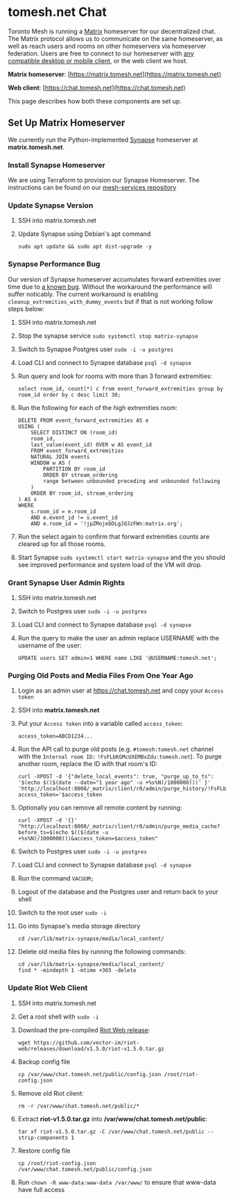 # tomesh.net Chat

Toronto Mesh is running a [Matrix](http://matrix.org) homeserver for our decentralized chat. The Matrix protocol allows us to communicate on the same homeserver, as well as reach users and rooms on other homeservers via homeserver federation. Users are free to connect to our homeserver with [any compatible desktop or mobile client](http://matrix.org/docs/projects/try-matrix-now.html#clients), or the web client we host.

**Matrix homeserver**: [https://matrix.tomesh.net](https://matrix.tomesh.net)

**Web client**: [https://chat.tomesh.net](https://chat.tomesh.net)

This page describes how both these components are set up.

## Set Up Matrix Homeserver

We currently run the Python-implemented [Synapse](https://github.com/matrix-org/synapse/) homeserver at **matrix.tomesh.net**.

### Install Synapse Homeserver

We are using Terraform to provision our Synapse Homeserver.
The instructions can be found on our [mesh-services repository](https://github.com/tomeshnet/mesh-services/tree/master/matrix-synapse-riot)

### Update Synapse Version

1. SSH into matrix.tomesh.net

1. Update Synapse using Debian's apt command

       sudo apt update && sudo apt dist-upgrade -y

### Synapse Performance Bug

Our version of Synapse homeserver accumulates forward extremities over time due to [a known bug](https://github.com/matrix-org/synapse/issues/1760).
Without the workaround the performance will suffer noticably.
The current workaround is enabling `cleanup_extremities_with_dummy_events` but if that is not working follow steps below:

1. SSH into matrix.tomesh.net

1. Stop the synapse service `sudo systemctl stop matrix-synapse`

1. Switch to Synapse Postgres user `sudo -i -u postgres`

1. Load CLI and connect to Synapse database `psql -d synapse`

1. Run query and look for rooms with more than 3 forward extremities:

	```
	select room_id, count(*) c from event_forward_extremities group by room_id order by c desc limit 30;
	```

1. Run the following for each of the high extremities room:

	```
	DELETE FROM event_forward_extremities AS e
	USING ( 
	    SELECT DISTINCT ON (room_id)
	    room_id,
	    last_value(event_id) OVER w AS event_id
	    FROM event_forward_extremities
	    NATURAL JOIN events
	    WINDOW w AS (
	        PARTITION BY room_id
	        ORDER BY stream_ordering
	        range between unbounded preceding and unbounded following
	    )
	    ORDER BY room_id, stream_ordering
	) AS s
	WHERE
	    s.room_id = e.room_id
	    AND e.event_id != s.event_id
	    AND e.room_id = '!jpZMojebDLgJdJzFWn:matrix.org';
	```

1. Run the select again to confirm that forward extremities counts are cleared up for all those rooms.
 
1. Start Synapse `sudo systemctl start matrix-synapse` and the you should see improved performance and system load of the VM will drop.

### Grant Synapse User Admin Rights
1. SSH into matrix.tomesh.net

1. Switch to Postgres user `sudo -i -u postgres`

1. Load CLI and connect to Synapse database `psql -d synapse`

1. Run the query to make the user an admin replace USERNAME with the username of the user:
	```
	UPDATE users SET admin=1 WHERE name LIKE '@USERNAME:tomesh.net';
	```

### Purging Old Posts and Media Files From One Year Ago
1. Login as an admin user at https://chat.tomesh.net and copy your `Access token`

1. SSH into **matrix.tomesh.net**

1. Put your `Access token` into a variable called `access_token`:

       access_token=ABCD1234...

1. Run the API call to purge old posts (e.g. `#tomesh:tomesh.net` channel with the `Internal room ID:` `!FsFLbKGMcUXEMBxZdu:tomesh.net`).
    To purge another room, replace the ID with that room's ID:

       curl -XPOST -d '{"delete_local_events": true, "purge_up_to_ts": '$(echo $(($(date --date="1 year ago" -u +%s%N)/1000000)))' }' 'http://localhost:8008/_matrix/client/r0/admin/purge_history/!FsFLbKGMcUXEMBxZdu:tomesh.net?access_token='$access_token

1. Optionally you can remove all remote content by running:

       curl -XPOST -d '{}' "http://localhost:8008/_matrix/client/r0/admin/purge_media_cache?before_ts=$(echo $(($(date -u +%s%N)/1000000)))&access_token=$access_token"

1. Switch to Postgres user `sudo -i -u postgres`

1. Load CLI and connect to Synapse database `psql -d synapse`

1. Run the command `VACUUM;`

1. Logout of the database and the Postgres user and return back to your shell

1. Switch to the root user `sudo -i`

1. Go into Synapse's media storage directory

       cd /var/lib/matrix-synapse/media/local_content/

1. Delete old media files by running the following commands:

       cd /var/lib/matrix-synapse/media/local_content/
       find * -mindepth 1 -mtime +365 -delete


### Update Riot Web Client
1. SSH into matrix.tomesh.net

1. Get a root shell with `sudo -i`

1. Download the pre-compiled [Riot Web release](https://github.com/vector-im/riot-web/releases):

       wget https://github.com/vector-im/riot-web/releases/download/v1.5.0/riot-v1.5.0.tar.gz

1. Backup config file

       cp /var/www/chat.tomesh.net/public/config.json /root/riot-config.json

1. Remove old Riot client:

       rm -r /var/www/chat.tomesh.net/public/*

1. Extract **riot-v1.5.0.tar.gz** into **/var/www/chat.tomesh.net/public**:

       tar xf riot-v1.5.0.tar.gz -C /var/www/chat.tomesh.net/public --strip-components 1

1. Restore config file

       cp /root/riot-config.json /var/www/chat.tomesh.net/public/config.json

1. Run `chown -R www-data:www-data /var/www/` to ensure that www-data have full access
